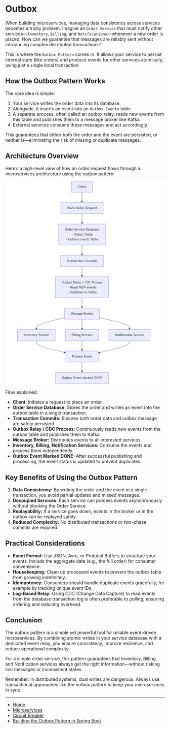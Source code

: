 # Outbox

When building microservices, managing data consistency across services becomes a tricky problem. 
Imagine an `Order Service` that must notify other services—`Inventory`, `Billing`, and `Notifications`—whenever a new order is placed. 
How can we guarantee that messages are reliably sent without introducing complex distributed transactions?


This is where the `Outbox Pattern` comes in. It allows your service to persist internal state (like orders) 
and produce events for other services atomically, using just a single local transaction.

## How the Outbox Pattern Works

The core idea is simple:

1. Your service writes the order data into its database.
2. Alongside, it inserts an event into an `Outbox Events` table.
3. A separate process, often called an outbox relay, reads new events from this table and publishes them to a message broker like Kafka.
4. External services consume these messages and act accordingly.

This guarantees that either both the order and the event are persisted, or neither is—eliminating the risk of missing or duplicate messages.

## Architecture Overview

Here’s a high-level view of how an order request flows through a microservices architecture using the outbox pattern:

<p align="center">
    <img src="./assets/img9.png" alt="img9" width="600"/>
</p>

Flow explained:

- **Client**: Initiates a request to place an order.
- **Order Service Database:** Stores the order and writes an event into the outbox table in a single transaction.
- **Transaction Commits:** Ensures both order data and outbox message are safely persisted.
- **Outbox Relay / CDC Process**: Continuously reads new events from the outbox table and publishes them to Kafka.
- **Message Broker:** Distributes events to all interested services.
- **Inventory, Billing, Notification Services:** Consume the events and process them independently.
- **Outbox Event Marked DONE:** After successful publishing and processing, the event status is updated to prevent duplicates.

## Key Benefits of Using the Outbox Pattern

1. **Data Consistency:** By writing the order and the event in a single transaction, you avoid partial updates and missed messages.
2. **Decoupled Services:** Each service can process events asynchronously without blocking the Order Service.
3. **Replayability:** If a service goes down, events in the broker or in the outbox can be replayed safely.
4. **Reduced Complexity:** No distributed transactions or two-phase commits are required.

## Practical Considerations

- **Event Format:** Use JSON, Avro, or Protocol Buffers to structure your events. Include the aggregate data (e.g., the full order) for consumer convenience.
- **Housekeeping:** Clean up processed events to prevent the outbox table from growing indefinitely.
- **Idempotency:** Consumers should handle duplicate events gracefully, for example by tracking unique event IDs.
- **Log-Based Relay:** Using CDC (Change Data Capture) to read events from the database transaction log is often preferable to polling, ensuring ordering and reducing overhead.

## Conclusion

The outbox pattern is a simple yet powerful tool for reliable event-driven microservices. By combining atomic writes in your service database with a dedicated event relay, you ensure consistency, improve resilience, and reduce operational complexity.

For a simple order service, this pattern guarantees that Inventory, Billing, and Notification services always get the right information—without risking lost messages or inconsistent states.

Remember: in distributed systems, dual writes are dangerous. Always use transactional approaches like the outbox pattern to keep your microservices in sync.

---

- [Home](./../../README.md)
- [Microservices](./../tutorials.md)
- [Circuit Breaker](./7_Circuit_Breaker.md)
- [Building the Outbox Pattern in Spring Boot](./9_Building_the_Outbox_Pattern_in_Spring_Boot.md)